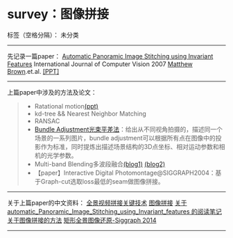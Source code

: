 # survey：图像拼接

标签（空格分隔）： 未分类

---
先记录一篇paper：
[Automatic Panoramic Image Stitching using Invariant Features](http://matthewalunbrown.com/papers/ijcv2007.pdf)
International Journal of Computer Vision 2007
[Matthew Brown](http://matthewalunbrown.com/research/research.html).et.al.
[[PPT]](http://www.powershow.com/view4/5e1e07-NjI2M/Automatic_Image_Stitching_using_Invariant_Features_powerpoint_ppt_presentation)

---

上篇paper中涉及的方法及论文：

> * Ratational motion[(ppt)](http://www.slideserve.com/terry/structure-from-motion)
> * kd-tree && Nearest Neighbor Matching
> * RANSAC 
> * [Bundle Adjustment光束平差法](http://blog.csdn.net/chuhang_zhqr/article/details/50954270)：给出从不同视角拍摄的，描述同一个场景的一系列图片，bundle adjustment可以根据所有点在图像中的投影作为标准，同时提炼出描述场景结构的3D点坐标、相对运动参数和相机的光学参数。
> * Multi-band Blending多波段融合[(blog1)](http://blog.csdn.net/real_myth/article/details/52343612) [(blog2)](http://www.csie.ntu.edu.tw/~b93082/VFX/hw2/vfx02.htm)
> * 【paper】Interactive Digital Photomontage@SIGGRAPH2004：基于Graph-cut选取loss最低的seam做图像拼接。

---

关于上篇paper的中文资料：
[全景视频拼接关键技术](http://blog.csdn.net/shanghaiqianlun/article/details/12090595)
[图像拼接](http://blog.csdn.net/guerrillax/article/details/4866810)
[关于automatic_Panoramic_Image_Stitching_using_Invariant_features 的阅读笔记](http://www.cnblogs.com/letben/p/5446074.html)
[关于图像拼接的方法](http://blog.csdn.net/xnview/article/details/7434338)
[矩形全景图像还原-Siggraph 2014](http://blog.csdn.net/hjimce/article/details/44904271)

---
